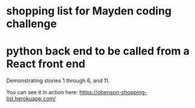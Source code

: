 # shopping list for Mayden coding challenge
# python back end to be called from a React front end
Demonstrating stories 1 through 6, and 11.

You can see it in action here: https://obenson-shopping-list.herokuapp.com/
